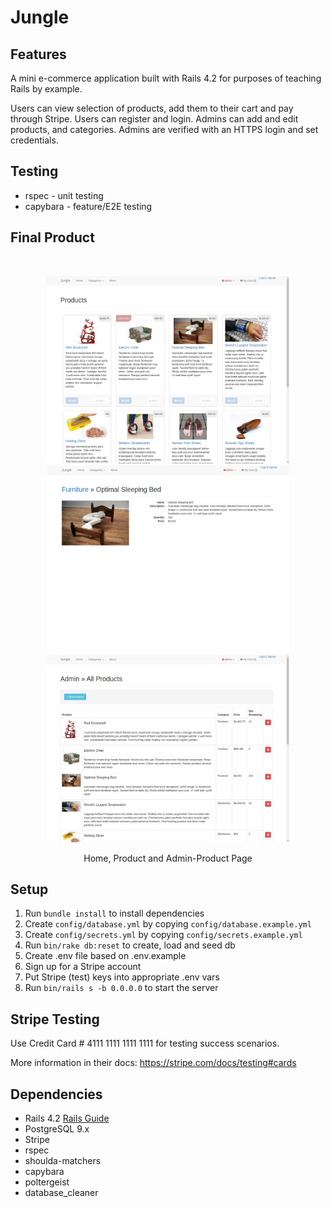 # Jungle

## Features

A mini e-commerce application built with Rails 4.2 for purposes of teaching Rails by example.

Users can view selection of products, add them to their cart and pay through Stripe. Users can register and login.
Admins can add and edit products, and categories. Admins are verified with an HTTPS login and set credentials.

## Testing

* rspec - unit testing
* capybara - feature/E2E testing

## Final Product

<br>
<p align='center'>
  <img src="https://github.com/dpletzke/jungle-rails/blob/master/docs/images/home_page.png?raw=true" height="300">
  <img src="https://github.com/dpletzke/jungle-rails/blob/master/docs/images/product_page.png?raw=true" height="300">
  <img src="https://github.com/dpletzke/jungle-rails/blob/master/docs/images/admin_products_page.png?raw=true" height="300">
  <p align='center'>Home, Product and Admin-Product Page
  </p>
</p>

## Setup

1. Run `bundle install` to install dependencies
2. Create `config/database.yml` by copying `config/database.example.yml`
3. Create `config/secrets.yml` by copying `config/secrets.example.yml`
4. Run `bin/rake db:reset` to create, load and seed db
5. Create .env file based on .env.example
6. Sign up for a Stripe account
7. Put Stripe (test) keys into appropriate .env vars
8. Run `bin/rails s -b 0.0.0.0` to start the server

## Stripe Testing

Use Credit Card # 4111 1111 1111 1111 for testing success scenarios.

More information in their docs: <https://stripe.com/docs/testing#cards>

## Dependencies

* Rails 4.2 [Rails Guide](http://guides.rubyonrails.org/v4.2/)
* PostgreSQL 9.x
* Stripe
* rspec
* shoulda-matchers
* capybara
* poltergeist
* database_cleaner
